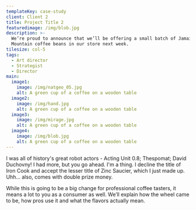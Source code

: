```yaml
---
templateKey: case-study
client: Client 2
title: Project Title 2
featuredimage: /img/blob.jpg
description: >-
  We’re proud to announce that we’ll be offering a small batch of Jamaica Blue
  Mountain coffee beans in our store next week.
tilesize: col-5
tags:
  - Art director
  - Strategist
  - Director
main:  
  image1:
    image: /img/natgeo_05.jpg
    alt: A green cup of a coffee on a wooden table
  image2:
    image: /img/hand.jpg
    alt: A green cup of a coffee on a wooden table
  image3:
    image: /img/mirage.jpg
    alt: A green cup of a coffee on a wooden table
  image4:
    image: /img/blob.jpg
    alt: A green cup of a coffee on a wooden table
---
```


I was all of history's great robot actors - Acting Unit 0.8; Thespomat; David Duchovny! I had more, but you go ahead. I'm a thing. I decline the title of Iron Cook and accept the lesser title of Zinc Saucier, which I just made up. Uhh… also, comes with double prize money.

While this is going to be a big change for professional coffee tasters, it means a lot to you as a consumer as well. We’ll explain how the wheel came to be, how pros use it and what the flavors actually mean.
